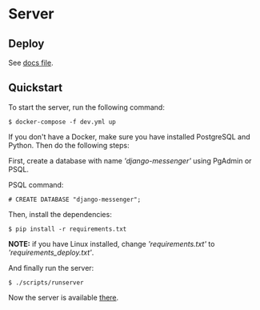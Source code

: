 # Server

## Deploy

See [docs file](docs/Deploy.md).

## Quickstart

To start the server, run the following command:

```shell
$ docker-compose -f dev.yml up
```

If you don't have a Docker, make sure you have installed PostgreSQL and Python. Then do the following steps:

First, create a database with name *'django-messenger'* using PgAdmin or PSQL.

PSQL command:

```
# CREATE DATABASE "django-messenger";
```

Then, install the dependencies:

```shell
$ pip install -r requirements.txt
```

**NOTE:** if you have Linux installed, change *'requirements.txt'* to *'requirements_deploy.txt'*.

And finally run the server:

```shell
$ ./scripts/runserver
```

Now the server is available [there](http://127.0.0.1:8000/).
